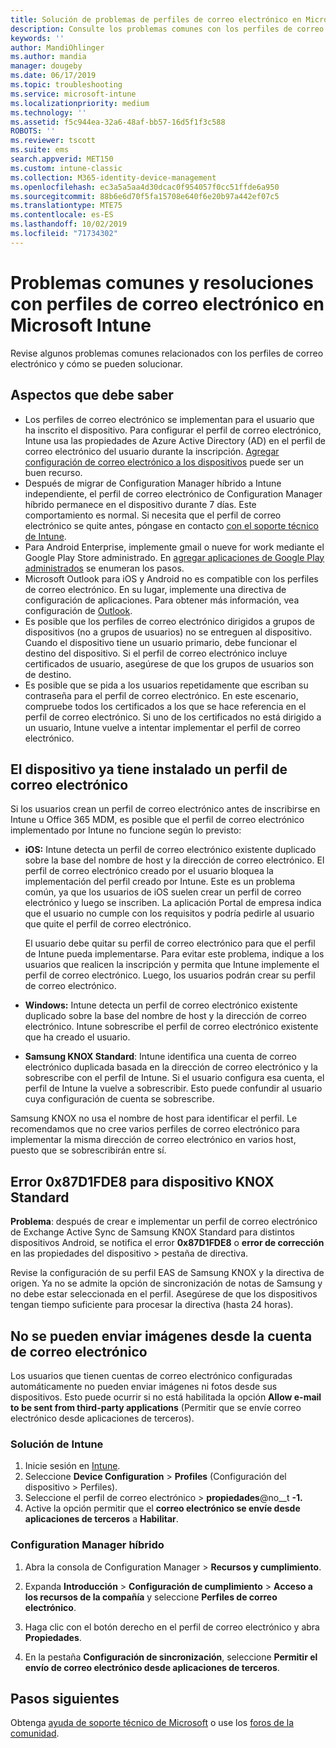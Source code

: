 ```yaml
---
title: Solución de problemas de perfiles de correo electrónico en Microsoft Intune - Azure | Microsoft Docs
description: Consulte los problemas comunes con los perfiles de correo electrónico en Microsoft Intune y sus soluciones, incluidos los perfiles de correo electrónico duplicados y errores en dispositivos Samsung KNOX Standard con Android.
keywords: ''
author: MandiOhlinger
ms.author: mandia
manager: dougeby
ms.date: 06/17/2019
ms.topic: troubleshooting
ms.service: microsoft-intune
ms.localizationpriority: medium
ms.technology: ''
ms.assetid: f5c944ea-32a6-48af-bb57-16d5f1f3c588
ROBOTS: ''
ms.reviewer: tscott
ms.suite: ems
search.appverid: MET150
ms.custom: intune-classic
ms.collection: M365-identity-device-management
ms.openlocfilehash: ec3a5a5aa4d30dcac0f954057f0cc51ffde6a950
ms.sourcegitcommit: 88b6e6d70f5fa15708e640f6e20b97a442ef07c5
ms.translationtype: MTE75
ms.contentlocale: es-ES
ms.lasthandoff: 10/02/2019
ms.locfileid: "71734302"
---
```

# <a name="common-issues-and-resolutions-with-email-profiles-in-microsoft-intune"></a>Problemas comunes y resoluciones con perfiles de correo electrónico en Microsoft Intune

Revise algunos problemas comunes relacionados con los perfiles de correo electrónico y cómo se pueden solucionar.

## <a name="what-you-need-to-know"></a>Aspectos que debe saber

- Los perfiles de correo electrónico se implementan para el usuario que ha inscrito el dispositivo. Para configurar el perfil de correo electrónico, Intune usa las propiedades de Azure Active Directory (AD) en el perfil de correo electrónico del usuario durante la inscripción. [Agregar configuración de correo electrónico a los dispositivos](email-settings-configure.md) puede ser un buen recurso.
- Después de migrar de Configuration Manager híbrido a Intune independiente, el perfil de correo electrónico de Configuration Manager híbrido permanece en el dispositivo durante 7 días. Este comportamiento es normal. Si necesita que el perfil de correo electrónico se quite antes, póngase en contacto [con el soporte técnico de Intune](../fundamentals/get-support.md).
- Para Android Enterprise, implemente gmail o nueve for work mediante el Google Play Store administrado. En [agregar aplicaciones de Google Play administrados](../apps/apps-add-android-for-work.md) se enumeran los pasos.
- Microsoft Outlook para iOS y Android no es compatible con los perfiles de correo electrónico. En su lugar, implemente una directiva de configuración de aplicaciones. Para obtener más información, vea configuración de [Outlook](../apps/app-configuration-policies-outlook.md).
- Es posible que los perfiles de correo electrónico dirigidos a grupos de dispositivos (no a grupos de usuarios) no se entreguen al dispositivo. Cuando el dispositivo tiene un usuario primario, debe funcionar el destino del dispositivo. Si el perfil de correo electrónico incluye certificados de usuario, asegúrese de que los grupos de usuarios son de destino.
- Es posible que se pida a los usuarios repetidamente que escriban su contraseña para el perfil de correo electrónico. En este escenario, compruebe todos los certificados a los que se hace referencia en el perfil de correo electrónico. Si uno de los certificados no está dirigido a un usuario, Intune vuelve a intentar implementar el perfil de correo electrónico.

## <a name="device-already-has-an-email-profile-installed"></a>El dispositivo ya tiene instalado un perfil de correo electrónico

Si los usuarios crean un perfil de correo electrónico antes de inscribirse en Intune u Office 365 MDM, es posible que el perfil de correo electrónico implementado por Intune no funcione según lo previsto:

- **iOS:** Intune detecta un perfil de correo electrónico existente duplicado sobre la base del nombre de host y la dirección de correo electrónico. El perfil de correo electrónico creado por el usuario bloquea la implementación del perfil creado por Intune. Este es un problema común, ya que los usuarios de iOS suelen crear un perfil de correo electrónico y luego se inscriben. La aplicación Portal de empresa indica que el usuario no cumple con los requisitos y podría pedirle al usuario que quite el perfil de correo electrónico.

  El usuario debe quitar su perfil de correo electrónico para que el perfil de Intune pueda implementarse. Para evitar este problema, indique a los usuarios que realicen la inscripción y permita que Intune implemente el perfil de correo electrónico. Luego, los usuarios podrán crear su perfil de correo electrónico.

- **Windows:** Intune detecta un perfil de correo electrónico existente duplicado sobre la base del nombre de host y la dirección de correo electrónico. Intune sobrescribe el perfil de correo electrónico existente que ha creado el usuario.

- **Samsung KNOX Standard**: Intune identifica una cuenta de correo electrónico duplicada basada en la dirección de correo electrónico y la sobrescribe con el perfil de Intune. Si el usuario configura esa cuenta, el perfil de Intune la vuelve a sobrescribir. Esto puede confundir al usuario cuya configuración de cuenta se sobrescribe.

Samsung KNOX no usa el nombre de host para identificar el perfil. Le recomendamos que no cree varios perfiles de correo electrónico para implementar la misma dirección de correo electrónico en varios host, puesto que se sobrescribirán entre sí.

## <a name="error-0x87d1fde8-for-knox-standard-device"></a>Error 0x87D1FDE8 para dispositivo KNOX Standard

**Problema**: después de crear e implementar un perfil de correo electrónico de Exchange Active Sync de Samsung KNOX Standard para distintos dispositivos Android, se notifica el error **0x87D1FDE8** o **error de corrección** en las propiedades del dispositivo > pestaña de directiva.

Revise la configuración de su perfil EAS de Samsung KNOX y la directiva de origen. Ya no se admite la opción de sincronización de notas de Samsung y no debe estar seleccionada en el perfil. Asegúrese de que los dispositivos tengan tiempo suficiente para procesar la directiva (hasta 24 horas).

## <a name="unable-to-send-images-from--email-account"></a>No se pueden enviar imágenes desde la cuenta de correo electrónico

Los usuarios que tienen cuentas de correo electrónico configuradas automáticamente no pueden enviar imágenes ni fotos desde sus dispositivos. Esto puede ocurrir si no está habilitada la opción **Allow e-mail to be sent from third-party applications** (Permitir que se envíe correo electrónico desde aplicaciones de terceros).

### <a name="intune-solution"></a>Solución de Intune

1. Inicie sesión en [Intune](https://go.microsoft.com/fwlink/?linkid=2090973).
2. Seleccione **Device Configuration** > **Profiles** (Configuración del dispositivo > Perfiles).
3. Seleccione el perfil de correo electrónico > **propiedades**@no__t **-1.**
4. Active la opción permitir que el **correo electrónico se envíe desde aplicaciones de terceros** a **Habilitar**.

### <a name="configuration-manager-hybrid"></a>Configuration Manager híbrido

1. Abra la consola de Configuration Manager > **Recursos y cumplimiento**.

2. Expanda **Introducción** > **Configuración de cumplimiento** > **Acceso a los recursos de la compañía** y seleccione **Perfiles de correo electrónico**.

3. Haga clic con el botón derecho en el perfil de correo electrónico y abra **Propiedades**.

4. En la pestaña **Configuración de sincronización**, seleccione **Permitir el envío de correo electrónico desde aplicaciones de terceros**.

## <a name="next-steps"></a>Pasos siguientes

Obtenga [ayuda de soporte técnico de Microsoft](../fundamentals/get-support.md) o use los [foros de la comunidad](https://social.technet.microsoft.com/Forums/en-US/home?category=microsoftintune).
